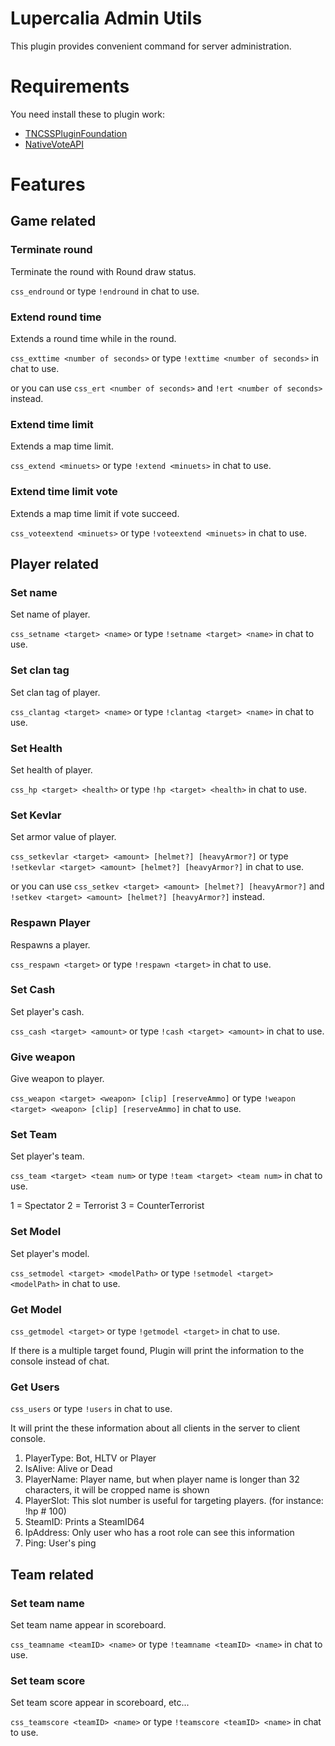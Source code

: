 # Lupercalia Admin Utils

This plugin provides convenient command for server administration.

#  Requirements

You need install these to plugin work:
- [TNCSSPluginFoundation](https://github.com/fltuna/TNCSSPluginFoundation/releases/latest)
- [NativeVoteAPI](https://github.com/fltuna/NativeVoteAPI-CS2/releases/latest)

# Features

## Game related

### Terminate round

Terminate the round with Round draw status.

`css_endround` or type `!endround` in chat to use.


### Extend round time

Extends a round time while in the round.

`css_exttime <number of seconds>` or type `!exttime <number of seconds>` in chat to use.

or you can use `css_ert <number of seconds>` and `!ert <number of seconds>` instead.


### Extend time limit

Extends a map time limit.

`css_extend <minuets>` or type `!extend <minuets>` in chat to use.


### Extend time limit vote

Extends a map time limit if vote succeed.

`css_voteextend <minuets>` or type `!voteextend <minuets>` in chat to use.


## Player related

### Set name

Set name of player.

`css_setname <target> <name>` or type `!setname <target> <name>` in chat to use.


### Set clan tag

Set clan tag of player.

`css_clantag <target> <name>` or type `!clantag <target> <name>` in chat to use.


### Set Health

Set health of player.

`css_hp <target> <health>` or type `!hp <target> <health>` in chat to use.


### Set Kevlar

Set armor value of player.

`css_setkevlar <target> <amount> [helmet?] [heavyArmor?]` or type `!setkevlar <target> <amount> [helmet?] [heavyArmor?]` in chat to use.

or you can use `css_setkev <target> <amount> [helmet?] [heavyArmor?]` and `!setkev <target> <amount> [helmet?] [heavyArmor?]` instead.


### Respawn Player

Respawns a player.

`css_respawn <target>` or type `!respawn <target>` in chat to use.


### Set Cash

Set player's cash.

`css_cash <target> <amount>` or type `!cash <target> <amount>` in chat to use.


### Give weapon

Give weapon to player.

`css_weapon <target> <weapon> [clip] [reserveAmmo]` or type `!weapon <target> <weapon> [clip] [reserveAmmo]` in chat to use.


### Set Team

Set player's team.

`css_team <target> <team num>` or type `!team <target> <team num>` in chat to use.

1 = Spectator
2 = Terrorist
3 = CounterTerrorist


### Set Model

Set player's model.

`css_setmodel <target> <modelPath>` or type `!setmodel <target> <modelPath>` in chat to use.

### Get Model

`css_getmodel <target>` or type `!getmodel <target>` in chat to use.

If there is a multiple target found, Plugin will print the information to the console instead of chat. 


### Get Users

`css_users` or type `!users` in chat to use.

It will print the these information about all clients in the server to client console.

1. PlayerType: Bot, HLTV or Player
2. IsAlive: Alive or Dead
3. PlayerName: Player name, but when player name is longer than 32 characters, it will be cropped name is shown
4. PlayerSlot: This slot number is useful for targeting players. (for instance: !hp #<slotNumber> 100)
5. SteamID: Prints a SteamID64
6. IpAddress: Only user who has a root role can see this information
7. Ping: User's ping

## Team related

### Set team name

Set team name appear in scoreboard.

`css_teamname <teamID> <name>` or type `!teamname <teamID> <name>` in chat to use.


### Set team score

Set team score appear in scoreboard, etc...

`css_teamscore <teamID> <name>` or type `!teamscore <teamID> <name>` in chat to use.